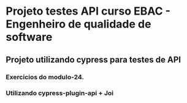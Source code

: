 # Projeto testes API curso EBAC - Engenheiro de qualidade de software

## Projeto utilizando cypress para testes de API

### Exercicios do modulo-24. 
### Utilizando cypress-plugin-api + Joi
